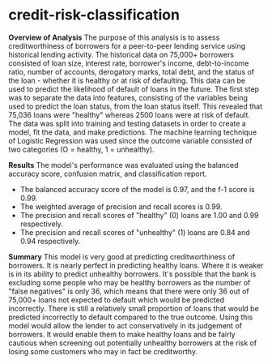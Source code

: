 # credit-risk-classification

**Overview of Analysis**
The purpose of this analysis is to assess creditworthiness of borrowers for a peer-to-peer lending service using historical lending activity. The historical data on 75,000+ borrowers consisted of loan size, interest rate, borrower's income, debt-to-income ratio, number of accounts, derogatory marks, total debt, and the status of the loan - whether it is healthy or at risk of defaulting. This data can be used to predict the likelihood of default of loans in the future. The first step was to separate the data into features, consisting of the variables being used to predict the loan status, from the loan status itself. This revealed that 75,036 loans were "healthy" whereas 2500 loans were at risk of default. The data was split into training and testing datasets in order to create a model, fit the data, and make predictions. The machine learning technique of Logistic Regression was used since the outcome variable consisted of two categories (O = healthy, 1 = unhealthy).

**Results**
The model's performance was evaluated using the balanced accuracy score, confusion matrix, and classification report.
* The balanced accuracy score of the model is 0.97, and the f-1 score is 0.99.
* The weighted average of precision and recall scores is 0.99.
* The precision and recall scores of "healthy" (0) loans are 1.00 and 0.99 respectively.
* The precision and recall scores of "unhealthy" (1) loans are 0.84 and 0.94 respectively.

**Summary**
This model is very good at predicting creditworthiness of borrowers. It is nearly perfect in predicting healthy loans. Where it is weaker is in its ability to predict unhealthy borrowers. It's possible that the bank is excluding some people who may be healthy borrowers as the number of "false negatives" is only 36, which means that there were only 36 out of 75,000+ loans not expected to default which would be predicted incorrectly. There is still a relatively small proportion of loans that would be predicted incorrectly to default compared to the true outcome. Using this model would allow the lender to act conservatively in its judgement of borrowers. It would enable them to make healthy loans and be fairly cautious when screening out potentially unhealthy borrowers at the risk of losing some customers who may in fact be creditworthy.
